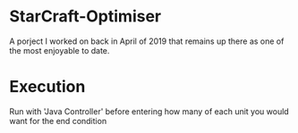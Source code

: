 # StarCraft-Optimiser
A porject I worked on back in April of 2019 that remains up there as one of the most enjoyable to date.

# Execution
Run with 'Java Controller' before entering how many of each unit you would want for the end condition
